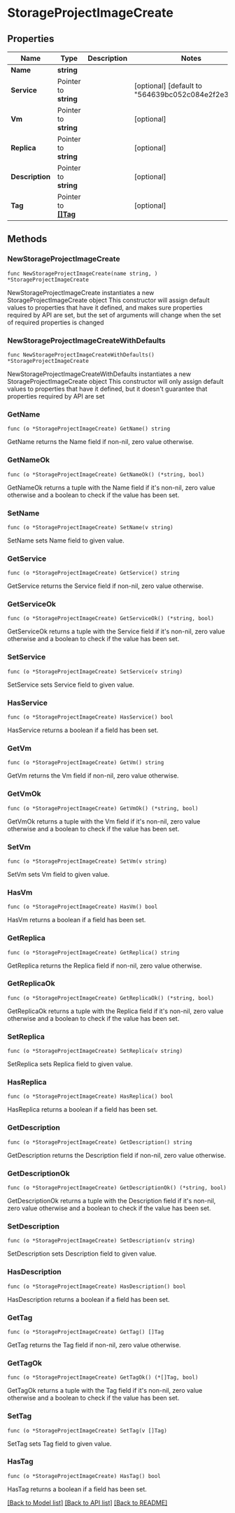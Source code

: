 # StorageProjectImageCreate

## Properties

Name | Type | Description | Notes
------------ | ------------- | ------------- | -------------
**Name** | **string** |  | 
**Service** | Pointer to **string** |  | [optional] [default to "564639bc052c084e2f2e3266"]
**Vm** | Pointer to **string** |  | [optional] 
**Replica** | Pointer to **string** |  | [optional] 
**Description** | Pointer to **string** |  | [optional] 
**Tag** | Pointer to [**[]Tag**](Tag.md) |  | [optional] 

## Methods

### NewStorageProjectImageCreate

`func NewStorageProjectImageCreate(name string, ) *StorageProjectImageCreate`

NewStorageProjectImageCreate instantiates a new StorageProjectImageCreate object
This constructor will assign default values to properties that have it defined,
and makes sure properties required by API are set, but the set of arguments
will change when the set of required properties is changed

### NewStorageProjectImageCreateWithDefaults

`func NewStorageProjectImageCreateWithDefaults() *StorageProjectImageCreate`

NewStorageProjectImageCreateWithDefaults instantiates a new StorageProjectImageCreate object
This constructor will only assign default values to properties that have it defined,
but it doesn't guarantee that properties required by API are set

### GetName

`func (o *StorageProjectImageCreate) GetName() string`

GetName returns the Name field if non-nil, zero value otherwise.

### GetNameOk

`func (o *StorageProjectImageCreate) GetNameOk() (*string, bool)`

GetNameOk returns a tuple with the Name field if it's non-nil, zero value otherwise
and a boolean to check if the value has been set.

### SetName

`func (o *StorageProjectImageCreate) SetName(v string)`

SetName sets Name field to given value.


### GetService

`func (o *StorageProjectImageCreate) GetService() string`

GetService returns the Service field if non-nil, zero value otherwise.

### GetServiceOk

`func (o *StorageProjectImageCreate) GetServiceOk() (*string, bool)`

GetServiceOk returns a tuple with the Service field if it's non-nil, zero value otherwise
and a boolean to check if the value has been set.

### SetService

`func (o *StorageProjectImageCreate) SetService(v string)`

SetService sets Service field to given value.

### HasService

`func (o *StorageProjectImageCreate) HasService() bool`

HasService returns a boolean if a field has been set.

### GetVm

`func (o *StorageProjectImageCreate) GetVm() string`

GetVm returns the Vm field if non-nil, zero value otherwise.

### GetVmOk

`func (o *StorageProjectImageCreate) GetVmOk() (*string, bool)`

GetVmOk returns a tuple with the Vm field if it's non-nil, zero value otherwise
and a boolean to check if the value has been set.

### SetVm

`func (o *StorageProjectImageCreate) SetVm(v string)`

SetVm sets Vm field to given value.

### HasVm

`func (o *StorageProjectImageCreate) HasVm() bool`

HasVm returns a boolean if a field has been set.

### GetReplica

`func (o *StorageProjectImageCreate) GetReplica() string`

GetReplica returns the Replica field if non-nil, zero value otherwise.

### GetReplicaOk

`func (o *StorageProjectImageCreate) GetReplicaOk() (*string, bool)`

GetReplicaOk returns a tuple with the Replica field if it's non-nil, zero value otherwise
and a boolean to check if the value has been set.

### SetReplica

`func (o *StorageProjectImageCreate) SetReplica(v string)`

SetReplica sets Replica field to given value.

### HasReplica

`func (o *StorageProjectImageCreate) HasReplica() bool`

HasReplica returns a boolean if a field has been set.

### GetDescription

`func (o *StorageProjectImageCreate) GetDescription() string`

GetDescription returns the Description field if non-nil, zero value otherwise.

### GetDescriptionOk

`func (o *StorageProjectImageCreate) GetDescriptionOk() (*string, bool)`

GetDescriptionOk returns a tuple with the Description field if it's non-nil, zero value otherwise
and a boolean to check if the value has been set.

### SetDescription

`func (o *StorageProjectImageCreate) SetDescription(v string)`

SetDescription sets Description field to given value.

### HasDescription

`func (o *StorageProjectImageCreate) HasDescription() bool`

HasDescription returns a boolean if a field has been set.

### GetTag

`func (o *StorageProjectImageCreate) GetTag() []Tag`

GetTag returns the Tag field if non-nil, zero value otherwise.

### GetTagOk

`func (o *StorageProjectImageCreate) GetTagOk() (*[]Tag, bool)`

GetTagOk returns a tuple with the Tag field if it's non-nil, zero value otherwise
and a boolean to check if the value has been set.

### SetTag

`func (o *StorageProjectImageCreate) SetTag(v []Tag)`

SetTag sets Tag field to given value.

### HasTag

`func (o *StorageProjectImageCreate) HasTag() bool`

HasTag returns a boolean if a field has been set.


[[Back to Model list]](../README.md#documentation-for-models) [[Back to API list]](../README.md#documentation-for-api-endpoints) [[Back to README]](../README.md)



